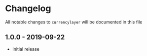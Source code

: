 # Changelog

All notable changes to `currencylayer` will be documented in this file

## 1.0.0 - 2019-09-22

- Initial release
